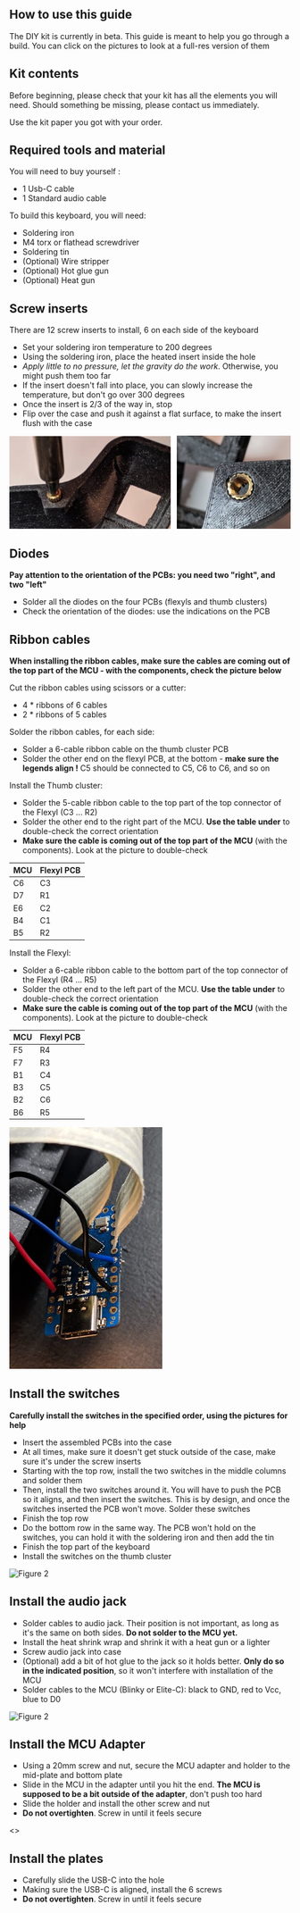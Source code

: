 ## How to use this guide

The DIY kit is currently in beta. This guide is meant to help you go
through a build. You can click on the pictures to look at a full-res
version of them

## Kit contents

Before beginning, please check that your kit has all the elements you will need. Should something be missing, please contact us immediately. 

Use the kit paper you got with your order.

## Required tools and material


You will need to buy yourself :

- 1 Usb-C cable
- 1 Standard audio cable

To build this keyboard, you will need:

- Soldering iron
- M4 torx or flathead screwdriver
- Soldering tin
- (Optional) Wire stripper
- (Optional) Hot glue gun
- (Optional) Heat gun

## Screw inserts

There are 12 screw inserts to install, 6 on each side of the keyboard

- Set your soldering iron temperature to 200 degrees 
- Using the soldering iron, place the heated insert inside the hole
- *Apply little to no pressure, let the gravity do the work*. Otherwise, you might push them too far
- If the insert doesn't fall into place, you can slowly increase the temperature, but don't go over 300 degrees
- Once the insert is 2/3 of the way in, stop 
- Flip over the case and push it against a flat surface, to make the insert flush with the case

![Figure 2](./images/insert3.PNG)

## Diodes

**Pay attention to the orientation of the PCBs: you need two "right", and two "left"**

- Solder all the diodes on the four PCBs (flexyls and thumb clusters)
- Check the orientation of the diodes: use the indications on the PCB

## Ribbon cables

**When installing the ribbon cables, make sure the cables are coming out of the top part of the MCU - with the components, check the picture below**

Cut the ribbon cables using scissors or a cutter:

- 4 * ribbons of 6 cables
- 2 * ribbons of 5 cables

Solder the ribbon cables, for each side:

- Solder a 6-cable ribbon cable on the thumb cluster PCB
- Solder the other end on the flexyl PCB, at the bottom - **make sure the legends align !** C5 should be connected to C5, C6 to C6, and so on

Install the Thumb cluster:

- Solder the 5-cable ribbon cable to the top part of the top connector of the Flexyl (C3 ... R2)
- Solder the other end to the right part of the MCU. **Use the table under** to double-check the correct orientation
- **Make sure the cable is coming out of the top part of the MCU** (with the components). Look at the picture to double-check

| MCU  | Flexyl PCB |
| ------------- | ------------- |
| C6 | C3  |
| D7  | R1  |
| E6  |  C2 |
| B4  | C1  |
| B5  | R2  |


Install the Flexyl:

- Solder a 6-cable ribbon cable to the bottom part of the top connector of the Flexyl (R4 ... R5)
- Solder the other end to the left part of the MCU. **Use the table under** to double-check the correct orientation
- **Make sure the cable is coming out of the top part of the MCU** (with the components). Look at the picture to double-check

| MCU  | Flexyl PCB |
| ------------- | ------------- |
| F5 | R4  |
| F7  | R3  |
| B1  |  C4 |
| B3  | C5  |
| B2  | C6  |
| B6  | R5  |


![Figure 2](./images/cab.PNG)



## Install the switches

**Carefully install the switches in the specified order, using the pictures for help**

- Insert the assembled PCBs into the case
- At all times, make sure it doesn't get stuck outside of the case, make sure it's under the screw inserts
- Starting with the top row, install the two switches in the middle columns and solder them
- Then, install the two switches around it. You will have to push the PCB so it aligns, and then insert the switches. This is by design, and once the switches inserted the PCB won't move. Solder these switches
- Finish the top row
- Do the bottom row in the same way. The PCB won't hold on the switches, you can hold it with the soldering iron and then add the tin
- Finish the top part of the keyboard
- Install the switches on the thumb cluster


![Figure 2](./images/mont1.png)

## Install the audio jack

- Solder cables to audio jack. Their position is not important, as long as it's the same on both sides. **Do not solder to the MCU yet.**
- Install the heat shrink wrap and shrink it with a heat gun or a lighter
- Screw audio jack into case
- (Optional) add a bit of hot glue to the jack so it holds better. **Only do so in the indicated position**, so it won't interfere with installation of the MCU
- Solder cables to the MCU (Blinky or Elite-C): black to GND, red to Vcc, blue to D0

![Figure 2](./images/mont2.png)


## Install the MCU Adapter

- Using a 20mm screw and nut, secure the MCU adapter and holder to the mid-plate and bottom plate 
- Slide in the MCU in the adapter until you hit the end. **The MCU is supposed to be a bit outside of the adapter**, don't push too hard
- Slide the holder and install the other screw and nut
- **Do not overtighten**. Screw in until it feels secure

<<TODO PICS>>

## Install the plates

- Carefully slide the USB-C into the hole
- Making sure the USB-C is aligned, install the 6 screws
- **Do not overtighten**. Screw in until it feels secure
